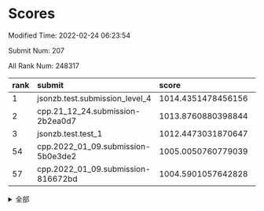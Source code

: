# Scores

Modified Time: 2022-02-24 06:23:54

Submit Num: 207

All Rank Num: 248317

| rank |               submit               |       score        |       sigma        | pk_num |
| :--- | :--------------------------------- | :----------------- | :----------------- | :----- |
| 1    | jsonzb.test.submission_level_4     | 1014.4351478456156 | 0.822810629489948  | 4797   |
| 2    | cpp.21_12_24.submission-2b2ea0d7   | 1013.8760880398844 | 0.8043731648166286 | 4796   |
| 3    | jsonzb.test.test_1                 | 1012.4473031870647 | 0.7964711482349086 | 4797   |
| 54   | cpp.2022_01_09.submission-5b0e3de2 | 1005.0050760779039 | 0.7155158340789953 | 4795   |
| 57   | cpp.2022_01_09.submission-816672bd | 1004.5901057642828 | 0.72109653256362   | 4796   |


<details>
<summary>全部</summary>

| rank |                 submit                 |       score        |       sigma        | pk_num |
| :--- | :------------------------------------- | :----------------- | :----------------- | :----- |
| 1    | jsonzb.test.submission_level_4         | 1014.4351478456156 | 0.822810629489948  | 4797   |
| 2    | cpp.21_12_24.submission-2b2ea0d7       | 1013.8760880398844 | 0.8043731648166286 | 4796   |
| 3    | jsonzb.test.test_1                     | 1012.4473031870647 | 0.7964711482349086 | 4797   |
| 4    | gobigger.level_3.submission_level_3_39 | 1012.1414639302374 | 0.7855633640627654 | 4797   |
| 5    | gobigger.level_3.submission_level_3_25 | 1011.4246214521279 | 0.7853985598357617 | 4801   |
| 6    | gobigger.level_3.submission_level_3_11 | 1011.1863572146614 | 0.7859307204444547 | 4798   |
| 7    | gobigger.level_3.submission_level_3_36 | 1011.0468355172135 | 0.7478135785305742 | 4799   |
| 8    | gobigger.level_3.submission_level_3_21 | 1010.9260880123419 | 0.7836914309470187 | 4799   |
| 9    | gobigger.level_3.submission_level_3_47 | 1010.9101675001884 | 0.7735260479461089 | 4799   |
| 10   | gobigger.level_3.submission_level_3_15 | 1010.889408512608  | 0.7644446325074735 | 4800   |
| 11   | gobigger.level_3.submission_level_3_35 | 1010.884600826395  | 0.7901875887126595 | 4806   |
| 12   | gobigger.level_3.submission_level_3_24 | 1010.8743298823564 | 0.7813726772464008 | 4795   |
| 13   | gobigger.level_3.submission_level_3_8  | 1010.854671388757  | 0.7572441822758518 | 4801   |
| 14   | gobigger.level_3.submission_level_3_2  | 1010.6983380060251 | 0.7617935516825468 | 4794   |
| 15   | gobigger.level_3.submission_level_3_42 | 1010.6956283637899 | 0.7841349036948104 | 4802   |
| 16   | gobigger.level_3.submission_level_3_26 | 1010.5599721176205 | 0.7870071876254704 | 4798   |
| 17   | gobigger.level_3.submission_level_3_9  | 1010.3698467486053 | 0.7549231043926925 | 4798   |
| 18   | gobigger.level_3.submission_level_3_7  | 1010.346161788483  | 0.7844598398833796 | 4797   |
| 19   | gobigger.level_3.submission_level_3_37 | 1010.1756802987965 | 0.7733652183822782 | 4801   |
| 20   | gobigger.level_3.submission_level_3_30 | 1010.1582771032492 | 0.764465290942354  | 4796   |
| 21   | gobigger.level_3.submission_level_3_14 | 1010.1272974549338 | 0.7681993763104135 | 4802   |
| 22   | gobigger.level_3.submission_level_3_1  | 1010.1161924299494 | 0.7695200271046911 | 4801   |
| 23   | gobigger.level_3.submission_level_3_20 | 1010.0973736853265 | 0.7580655485628759 | 4800   |
| 24   | gobigger.level_3.submission_level_3_16 | 1010.0856173577489 | 0.7371601452733141 | 4798   |
| 25   | gobigger.level_3.submission_level_3_13 | 1010.0585158441951 | 0.7534198468129455 | 4799   |
| 26   | gobigger.level_3.submission_level_3_45 | 1010.0123425544721 | 0.7458359995626983 | 4800   |
| 27   | gobigger.level_3.submission_level_3_40 | 1010.0017156185369 | 0.7416779925767298 | 4800   |
| 28   | gobigger.level_3.submission_level_3_27 | 1009.994814300998  | 0.7654273222174316 | 4796   |
| 29   | gobigger.level_3.submission_level_3_17 | 1009.9764499735137 | 0.741029699413032  | 4798   |
| 30   | gobigger.level_3.submission_level_3_46 | 1009.9640848578831 | 0.7654152351279885 | 4798   |
| 31   | gobigger.level_3.submission_level_3_33 | 1009.9144023335753 | 0.7597430986127768 | 4798   |
| 32   | gobigger.level_3.submission_level_3_32 | 1009.8861933234458 | 0.7539045329203028 | 4798   |
| 33   | gobigger.level_3.submission_level_3_28 | 1009.8223617552889 | 0.7410392254766567 | 4795   |
| 34   | gobigger.level_3.submission_level_3_22 | 1009.8084358372051 | 0.7544008398286599 | 4799   |
| 35   | gobigger.level_3.submission_level_3_38 | 1009.7897729406355 | 0.7543650463661653 | 4802   |
| 36   | gobigger.level_3.submission_level_3_4  | 1009.7383040089778 | 0.7648019001727291 | 4800   |
| 37   | gobigger.level_3.submission_level_3_10 | 1009.7270954549248 | 0.7552222744146533 | 4796   |
| 38   | gobigger.level_3.submission_level_3_48 | 1009.6747475492978 | 0.7609773430738694 | 4798   |
| 39   | gobigger.level_3.submission_level_3_31 | 1009.641959989617  | 0.7457077616293756 | 4795   |
| 40   | gobigger.level_3.submission_level_3_41 | 1009.6280970886793 | 0.7677502147920442 | 4801   |
| 41   | gobigger.level_3.submission_level_3_34 | 1009.5063526734964 | 0.7508761692493158 | 4798   |
| 42   | gobigger.level_3.submission_level_3_43 | 1009.4536604138779 | 0.7446723685955858 | 4799   |
| 43   | gobigger.level_3.submission_level_3_6  | 1009.3822097192244 | 0.7482820757856865 | 4802   |
| 44   | gobigger.level_3.submission_level_3_0  | 1009.380989359685  | 0.7544536281025064 | 4798   |
| 45   | gobigger.level_3.submission_level_3_3  | 1009.3124152670644 | 0.744824991918006  | 4800   |
| 46   | gobigger.level_3.submission_level_3_23 | 1009.2966321196775 | 0.7526389334017264 | 4795   |
| 47   | gobigger.level_3.submission_level_3_49 | 1009.1342706446626 | 0.7526030588532697 | 4798   |
| 48   | gobigger.level_3.submission_level_3_12 | 1009.12661936371   | 0.7441524506476086 | 4799   |
| 49   | gobigger.level_3.submission_level_3_18 | 1009.0349334684048 | 0.744863346839108  | 4800   |
| 50   | gobigger.level_3.submission_level_3_5  | 1009.0335191423936 | 0.744861967165677  | 4800   |
| 51   | gobigger.level_3.submission_level_3_19 | 1008.5949862354987 | 0.749328097605003  | 4801   |
| 52   | gobigger.level_3.submission_level_3_29 | 1008.2836399278711 | 0.7600462269900228 | 4792   |
| 53   | gobigger.level_3.submission_level_3_44 | 1008.1267303045063 | 0.7319525812594031 | 4805   |
| 54   | cpp.2022_01_09.submission-5b0e3de2     | 1005.0050760779039 | 0.7155158340789953 | 4795   |
| 55   | gobigger.level_1.submission_level_1_13 | 1004.9065943447602 | 0.7225174103689562 | 4795   |
| 56   | gobigger.level_1.submission_level_1_34 | 1004.7119386751377 | 0.7115157597147206 | 4799   |
| 57   | cpp.2022_01_09.submission-816672bd     | 1004.5901057642828 | 0.72109653256362   | 4796   |
| 58   | gobigger.level_1.submission_level_1_27 | 1004.376737180934  | 0.7156052480234086 | 4792   |
| 59   | gobigger.level_1.submission_level_1_29 | 1004.3106198768802 | 0.719545882471608  | 4796   |
| 60   | gobigger.level_1.submission_level_1_23 | 1004.3077165205907 | 0.7222247846925234 | 4799   |
| 61   | gobigger.level_1.submission_level_1_48 | 1004.1643077654478 | 0.7147525812850841 | 4790   |
| 62   | gobigger.level_1.submission_level_1_0  | 1004.1632740426144 | 0.7066481328943484 | 4798   |
| 63   | gobigger.level_1.submission_level_1_43 | 1004.0627686942994 | 0.7062350655723646 | 4798   |
| 64   | gobigger.level_1.submission_level_1_31 | 1004.0428851625304 | 0.7197815287677234 | 4794   |
| 65   | gobigger.level_1.submission_level_1_11 | 1003.9561000201734 | 0.7092703865502686 | 4800   |
| 66   | gobigger.level_1.submission_level_1_14 | 1003.9227353668756 | 0.7136939534372334 | 4801   |
| 67   | gobigger.level_1.submission_level_1_46 | 1003.8925853550973 | 0.7252486565242489 | 4801   |
| 68   | gobigger.level_1.submission_level_1_44 | 1003.8874879363859 | 0.7122073214191741 | 4798   |
| 69   | gobigger.level_1.submission_level_1_39 | 1003.6525609335918 | 0.7146886329375053 | 4797   |
| 70   | gobigger.level_1.submission_level_1_49 | 1003.6500593168319 | 0.7049230136649823 | 4800   |
| 71   | gobigger.level_1.submission_level_1_2  | 1003.647942370398  | 0.7182185546372368 | 4799   |
| 72   | gobigger.level_1.submission_level_1_24 | 1003.6353956634927 | 0.7253742006757933 | 4803   |
| 73   | gobigger.level_1.submission_level_1_28 | 1003.5859164622582 | 0.7093036623194817 | 4800   |
| 74   | gobigger.level_1.submission_level_1_18 | 1003.5711981423361 | 0.7251239194946719 | 4797   |
| 75   | gobigger.level_1.submission_level_1_45 | 1003.5386857528785 | 0.7180816450397405 | 4802   |
| 76   | gobigger.level_1.submission_level_1_5  | 1003.5038718119067 | 0.7140561969238874 | 4797   |
| 77   | gobigger.level_1.submission_level_1_4  | 1003.5038289709213 | 0.717538299359672  | 4801   |
| 78   | gobigger.level_1.submission_level_1_3  | 1003.4810628520858 | 0.7146376984552968 | 4799   |
| 79   | gobigger.level_1.submission_level_1_33 | 1003.4451776701753 | 0.7139780322860069 | 4795   |
| 80   | gobigger.level_1.submission_level_1_12 | 1003.4061299021135 | 0.7125285077923864 | 4800   |
| 81   | gobigger.level_1.submission_level_1_38 | 1003.3769633387345 | 0.7211418558818313 | 4798   |
| 82   | gobigger.level_1.submission_level_1_17 | 1003.3318363834152 | 0.7147344397046719 | 4798   |
| 83   | gobigger.level_1.submission_level_1_36 | 1003.3154895226006 | 0.716255022990706  | 4798   |
| 84   | gobigger.level_1.submission_level_1_1  | 1003.2030029711285 | 0.711479500328527  | 4802   |
| 85   | gobigger.level_1.submission_level_1_26 | 1003.1860902312895 | 0.7213045289294809 | 4802   |
| 86   | gobigger.level_1.submission_level_1_47 | 1003.0302266496228 | 0.7228528349047874 | 4796   |
| 87   | gobigger.level_1.submission_level_1_16 | 1003.0207279673003 | 0.7128531417388094 | 4798   |
| 88   | gobigger.level_1.submission_level_1_9  | 1002.9865247305958 | 0.7188538390152737 | 4798   |
| 89   | gobigger.level_1.submission_level_1_25 | 1002.8551662742375 | 0.7171153886221951 | 4802   |
| 90   | gobigger.level_1.submission_level_1_8  | 1002.8195381555859 | 0.7116730971542574 | 4800   |
| 91   | gobigger.level_1.submission_level_1_42 | 1002.7711877107677 | 0.7202125017978045 | 4794   |
| 92   | gobigger.level_1.submission_level_1_15 | 1002.7658456452713 | 0.7153328927242883 | 4803   |
| 93   | gobigger.level_1.submission_level_1_32 | 1002.718218141946  | 0.7249769152114199 | 4797   |
| 94   | gobigger.level_1.submission_level_1_37 | 1002.7153586541325 | 0.7176283720043708 | 4796   |
| 95   | gobigger.level_1.submission_level_1_35 | 1002.6872472623395 | 0.7203232339925558 | 4793   |
| 96   | gobigger.level_1.submission_level_1_20 | 1002.6611907440733 | 0.7256004580839928 | 4798   |
| 97   | gobigger.level_1.submission_level_1_7  | 1002.6094624273728 | 0.7183935455069371 | 4797   |
| 98   | gobigger.level_1.submission_level_1_21 | 1002.5968213980839 | 0.7256520556072468 | 4798   |
| 99   | gobigger.level_1.submission_level_1_10 | 1002.5272542942738 | 0.7203034875072519 | 4796   |
| 100  | gobigger.level_1.submission_level_1_41 | 1002.4888834839302 | 0.712090601988899  | 4798   |
| 101  | gobigger.level_1.submission_level_1_19 | 1002.4795847743916 | 0.708944926916765  | 4797   |
| 102  | gobigger.level_1.submission_level_1_6  | 1002.3581869717534 | 0.714593184667571  | 4794   |
| 103  | gobigger.level_1.submission_level_1_40 | 1002.0304474677318 | 0.7150250229424384 | 4796   |
| 104  | gobigger.level_1.submission_level_1_22 | 1001.925894867333  | 0.716111862349384  | 4797   |
| 105  | gobigger.level_1.submission_level_1_30 | 1001.8014885593724 | 0.7117375228569505 | 4799   |
| 106  | gobigger.random.submission_random_3    | 997.1070501706777  | 0.6990600483133615 | 4805   |
| 107  | gobigger.random.submission_random_39   | 997.092877942151   | 0.7168953637492211 | 4791   |
| 108  | gobigger.random.submission_random_19   | 997.0175088688039  | 0.707930364625956  | 4796   |
| 109  | gobigger.random.submission_random_6    | 997.0149089020146  | 0.7093727196352568 | 4795   |
| 110  | gobigger.random.submission_random_22   | 996.8922290805167  | 0.7144750985446275 | 4797   |
| 111  | gobigger.random.submission_random_44   | 996.8118622505485  | 0.702551239317297  | 4802   |
| 112  | gobigger.random.submission_random_21   | 996.7627283824776  | 0.6982219281478864 | 4804   |
| 113  | gobigger.random.submission_random_4    | 996.7330609948076  | 0.7103356638592887 | 4801   |
| 114  | gobigger.random.submission_random_13   | 996.7159773319587  | 0.7122093324059444 | 4795   |
| 115  | gobigger.random.submission_random_12   | 996.5606574616086  | 0.7008945676117236 | 4797   |
| 116  | gobigger.random.submission_random_41   | 996.4097456897421  | 0.7053934410329454 | 4803   |
| 117  | gobigger.random.submission_random_29   | 996.3283087715274  | 0.705407116468576  | 4799   |
| 118  | gobigger.random.submission_random_15   | 996.26695369726    | 0.7054401624353118 | 4799   |
| 119  | gobigger.random.submission_random_37   | 996.2505245814477  | 0.716978081965188  | 4800   |
| 120  | gobigger.random.submission_random_42   | 996.2220588602929  | 0.711477247539101  | 4801   |
| 121  | gobigger.random.submission_random_25   | 996.1707887236113  | 0.7148001282330231 | 4803   |
| 122  | gobigger.random.submission_random_32   | 996.1666578714869  | 0.7176470387964937 | 4799   |
| 123  | gobigger.random.submission_random_17   | 996.1230909221084  | 0.692585086133255  | 4801   |
| 124  | gobigger.random.submission_random_2    | 996.0707371806853  | 0.7156887207768677 | 4799   |
| 125  | gobigger.random.submission_random_24   | 996.0700042630815  | 0.7079347517579598 | 4796   |
| 126  | gobigger.random.submission_random_16   | 996.0505646494655  | 0.7089397973902922 | 4796   |
| 127  | gobigger.random.submission_random_30   | 995.9883882930976  | 0.7051922204213787 | 4797   |
| 128  | gobigger.random.submission_random_38   | 995.9339964347008  | 0.7224950129868777 | 4800   |
| 129  | gobigger.random.submission_random_14   | 995.8462437112362  | 0.7167743742095478 | 4801   |
| 130  | gobigger.random.submission_random_47   | 995.8095959291184  | 0.7133913046125169 | 4801   |
| 131  | gobigger.random.submission_random_28   | 995.7879021637839  | 0.7200863714160918 | 4797   |
| 132  | gobigger.random.submission_random_40   | 995.7780792155646  | 0.7036161352310598 | 4800   |
| 133  | gobigger.random.submission_random_5    | 995.758040074622   | 0.70160743962033   | 4796   |
| 134  | gobigger.random.submission_random_1    | 995.7428403146065  | 0.7266572502774329 | 4800   |
| 135  | gobigger.random.submission_random_43   | 995.7305441408614  | 0.7040705797396427 | 4798   |
| 136  | gobigger.random.submission_random_45   | 995.6790396066856  | 0.7243361151980915 | 4800   |
| 137  | gobigger.random.submission_random_26   | 995.6122017032592  | 0.715150728008018  | 4798   |
| 138  | gobigger.random.submission_random_49   | 995.4678800238171  | 0.703170294335283  | 4799   |
| 139  | gobigger.random.submission_random_33   | 995.4501641310789  | 0.7108787048355726 | 4801   |
| 140  | gobigger.random.submission_random_36   | 995.431264558853   | 0.7023337197134406 | 4798   |
| 141  | gobigger.random.submission_random_20   | 995.3401346924467  | 0.7158690873894848 | 4801   |
| 142  | gobigger.random.submission_random_23   | 995.2367226411809  | 0.7182687809175718 | 4799   |
| 143  | gobigger.random.submission_random_0    | 995.2197425843394  | 0.711668930800846  | 4797   |
| 144  | gobigger.random.submission_random_27   | 995.1981942184335  | 0.7091224704986319 | 4794   |
| 145  | gobigger.random.submission_random_35   | 995.1965130350386  | 0.7143005285269179 | 4799   |
| 146  | gobigger.random.submission_random_7    | 995.0403739967791  | 0.7300184352345842 | 4798   |
| 147  | gobigger.random.submission_random_10   | 994.9922197508993  | 0.7075094060183514 | 4798   |
| 148  | gobigger.random.submission_random_9    | 994.9855510719498  | 0.7139503245085181 | 4799   |
| 149  | gobigger.random.submission_random_8    | 994.9724969277896  | 0.705661356534818  | 4802   |
| 150  | gobigger.random.submission_random_46   | 994.9038609607935  | 0.7315864461375605 | 4799   |
| 151  | gobigger.random.submission_random_48   | 994.8727488114218  | 0.7089628754082365 | 4801   |
| 152  | gobigger.random.submission_random_34   | 994.8332363907484  | 0.7384312881501688 | 4798   |
| 153  | gobigger.random.submission_random_18   | 994.6743416993996  | 0.7294261675086832 | 4797   |
| 154  | gobigger.level_2.submission_level_2_39 | 994.6308489533748  | 0.7218657514972433 | 4803   |
| 155  | gobigger.level_2.submission_level_2_4  | 994.5187059407667  | 0.7179297560427699 | 4798   |
| 156  | gobigger.random.submission_random_11   | 994.003467981357   | 0.7348061375271393 | 4798   |
| 157  | gobigger.random.submission_random_31   | 993.9556059252524  | 0.7178056621462565 | 4803   |
| 158  | gobigger.level_2.submission_level_2_21 | 993.9262978333041  | 0.7280709627822123 | 4800   |
| 159  | gobigger.level_2.submission_level_2_15 | 993.7491225292937  | 0.7388078209044173 | 4798   |
| 160  | gobigger.level_2.submission_level_2_27 | 993.4788838114789  | 0.7282687102481104 | 4798   |
| 161  | gobigger.level_2.submission_level_2_32 | 993.469676706021   | 0.7222474105307178 | 4796   |
| 162  | gobigger.level_2.submission_level_2_19 | 993.3458079787155  | 0.720629142593087  | 4799   |
| 163  | gobigger.level_2.submission_level_2_12 | 993.133460287401   | 0.7373605436130367 | 4798   |
| 164  | gobigger.level_2.submission_level_2_14 | 993.120490610527   | 0.7327606656468717 | 4803   |
| 165  | gobigger.level_2.submission_level_2_49 | 992.9862589398808  | 0.7370758028618698 | 4795   |
| 166  | gobigger.level_2.submission_level_2_41 | 992.9238301992463  | 0.7316588317009581 | 4800   |
| 167  | gobigger.level_2.submission_level_2_24 | 992.8436881683476  | 0.7464434839698498 | 4802   |
| 168  | gobigger.level_2.submission_level_2_30 | 992.7824332311721  | 0.744654136924379  | 4792   |
| 169  | gobigger.level_2.submission_level_2_44 | 992.7063987406927  | 0.7460149636896279 | 4798   |
| 170  | gobigger.level_2.submission_level_2_22 | 992.6227255261193  | 0.74079126170988   | 4793   |
| 171  | gobigger.level_2.submission_level_2_29 | 992.5836628873677  | 0.7578577957469704 | 4795   |
| 172  | gobigger.level_2.submission_level_2_40 | 992.5228334504267  | 0.7555366799288737 | 4790   |
| 173  | gobigger.level_2.submission_level_2_1  | 992.465342286117   | 0.728746537913211  | 4798   |
| 174  | gobigger.level_2.submission_level_2_25 | 992.4319500724739  | 0.7608122989032483 | 4801   |
| 175  | gobigger.level_2.submission_level_2_0  | 992.4294011768825  | 0.7311795479622366 | 4797   |
| 176  | gobigger.level_2.submission_level_2_48 | 992.3987494556857  | 0.7277694930568679 | 4799   |
| 177  | gobigger.level_2.submission_level_2_47 | 992.3393960021946  | 0.7224588287319543 | 4798   |
| 178  | gobigger.level_2.submission_level_2_13 | 992.2615433839111  | 0.7483670333567393 | 4799   |
| 179  | gobigger.level_2.submission_level_2_35 | 992.0349756917354  | 0.7383134704395256 | 4798   |
| 180  | gobigger.level_2.submission_level_2_20 | 991.9828013425029  | 0.7344542850245203 | 4799   |
| 181  | gobigger.level_2.submission_level_2_8  | 991.9785543308441  | 0.7567836512299788 | 4797   |
| 182  | gobigger.level_2.submission_level_2_2  | 991.9309218346742  | 0.7685629731998354 | 4800   |
| 183  | gobigger.level_2.submission_level_2_5  | 991.8433464723557  | 0.7404846587975534 | 4801   |
| 184  | gobigger.level_2.submission_level_2_3  | 991.8178770573046  | 0.7414579749180872 | 4796   |
| 185  | gobigger.level_2.submission_level_2_9  | 991.792960990421   | 0.753957752149015  | 4799   |
| 186  | gobigger.level_2.submission_level_2_26 | 991.7380198921943  | 0.7502830434998513 | 4802   |
| 187  | gobigger.level_2.submission_level_2_10 | 991.7043253966029  | 0.75955968071626   | 4799   |
| 188  | gobigger.level_2.submission_level_2_18 | 991.6848065357436  | 0.7432894429993769 | 4797   |
| 189  | gobigger.level_2.submission_level_2_23 | 991.6591088241902  | 0.7470827818070278 | 4799   |
| 190  | gobigger.level_2.submission_level_2_28 | 991.6297929727442  | 0.7503651385527761 | 4799   |
| 191  | gobigger.level_2.submission_level_2_42 | 991.5628440214446  | 0.7406842630959908 | 4795   |
| 192  | gobigger.level_2.submission_level_2_33 | 991.5239896839234  | 0.7591593537300422 | 4801   |
| 193  | gobigger.level_2.submission_level_2_17 | 991.479730396705   | 0.7553379685128313 | 4794   |
| 194  | gobigger.level_2.submission_level_2_11 | 991.3711718711902  | 0.7657396150217007 | 4799   |
| 195  | gobigger.level_2.submission_level_2_46 | 991.3204822196468  | 0.7595169861286035 | 4798   |
| 196  | gobigger.level_2.submission_level_2_6  | 991.3191416432655  | 0.7470628530457137 | 4794   |
| 197  | gobigger.level_2.submission_level_2_16 | 991.304641854961   | 0.736458952399544  | 4796   |
| 198  | gobigger.level_2.submission_level_2_7  | 991.2406299188182  | 0.7733114880765491 | 4799   |
| 199  | gobigger.level_2.submission_level_2_36 | 991.127357147894   | 0.7673653706913862 | 4803   |
| 200  | gobigger.level_2.submission_level_2_45 | 991.1153159758534  | 0.7653157594963698 | 4795   |
| 201  | gobigger.level_2.submission_level_2_37 | 990.8597869072424  | 0.7550753861091843 | 4805   |
| 202  | gobigger.level_2.submission_level_2_34 | 990.7377605563559  | 0.7714208923104685 | 4797   |
| 203  | gobigger.level_2.submission_level_2_43 | 990.5918774536733  | 0.755168557560362  | 4799   |
| 204  | gobigger.level_2.submission_level_2_38 | 990.5078117211199  | 0.760020942431227  | 4795   |
| 205  | gobigger.level_2.submission_level_2_31 | 990.4676868906361  | 0.765542500621311  | 4799   |
| 206  | gobigger.none.submission_none_0        | 976.5615945950882  | 1.3867574796933289 | 4800   |
| 207  | gobigger.none.submission_none_1        | 976.2646313837281  | 1.4048540500746507 | 4799   |

</details>